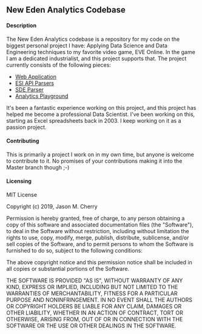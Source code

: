 ## New Eden Analytics Codebase

#### Description

The New Eden Analytics codebase is a repository for my code on the biggest personal project I have: Applying Data Science and Data Engineering techniques to my favorite video game, EVE Online. In the game I am a dedicated industrialist, and this project supports that. The project currently consists of the following pieces:

* [Web Application](https://github.com/Calvinxc1/NewEdenAnalytics/tree/master/website)
* [ESI API Parsers](https://github.com/Calvinxc1/NewEdenAnalytics/tree/master/python/api)
* [SDE Parser](https://github.com/Calvinxc1/NewEdenAnalytics/tree/master/python/sde)
* [Analytics Playground](https://github.com/Calvinxc1/NewEdenAnalytics/tree/master/playground)

It's been a fantastic experience working on this project, and this project has helped me become a professional Data Scientist. I've been working on this, starting as Excel spreadsheets back in 2003. I keep working on it as a passion project.

#### Contributing

This is primarily a project I work on in my own time, but anyone is welcome to contribute to it. No promises of your contributions making it into the Master branch though ;-)

#### Licensing

MIT License

Copyright (c) 2019, Jason M. Cherry

Permission is hereby granted, free of charge, to any person obtaining a copy
of this software and associated documentation files (the "Software"), to deal
in the Software without restriction, including without limitation the rights
to use, copy, modify, merge, publish, distribute, sublicense, and/or sell
copies of the Software, and to permit persons to whom the Software is
furnished to do so, subject to the following conditions:

The above copyright notice and this permission notice shall be included in all
copies or substantial portions of the Software.

THE SOFTWARE IS PROVIDED "AS IS", WITHOUT WARRANTY OF ANY KIND, EXPRESS OR
IMPLIED, INCLUDING BUT NOT LIMITED TO THE WARRANTIES OF MERCHANTABILITY,
FITNESS FOR A PARTICULAR PURPOSE AND NONINFRINGEMENT. IN NO EVENT SHALL THE
AUTHORS OR COPYRIGHT HOLDERS BE LIABLE FOR ANY CLAIM, DAMAGES OR OTHER
LIABILITY, WHETHER IN AN ACTION OF CONTRACT, TORT OR OTHERWISE, ARISING FROM,
OUT OF OR IN CONNECTION WITH THE SOFTWARE OR THE USE OR OTHER DEALINGS IN THE
SOFTWARE.